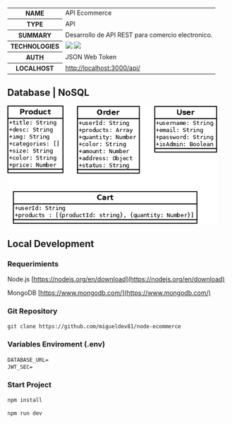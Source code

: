     
   <table id="vertical-1">
        <caption></caption>
        <tr>
            <th>NAME</th>
            <td>API Ecommerce</td>
        </tr>
     <tr>
            <th>TYPE</th>
            <td>API</td>
        </tr>
        <tr>
            <th>SUMMARY</th>
            <td>Desarrollo de API REST para comercio electronico.</td>
        </tr>
        <tr>
            <th>TECHNOLOGIES</th>
            <td>
            <img src="https://img.shields.io/badge/-Node.js-05122A?style=flat&logo=node.js"> <img src="https://img.shields.io/badge/-MongoDB-05122A?style=flat&logo=mongodb">
            </td>
        </tr>
        <tr>
            <th>AUTH</th>
            <td>JSON Web Token</td>
        </tr>
        <tr>
            <th>LOCALHOST</th>
            <td><a href="http://localhost:3000/api/" target="_blank">http://localhost:3000/api/</a>
            </td>
        </tr>
   </table>

## Database | NoSQL
 ![database](./db-design.png)
## Local Development
### Requerimients

Node.js
[https://nodejs.org/en/download](https://nodejs.org/en/download)

MongoDB
[https://www.mongodb.com/](https://www.mongodb.com/)

### Git Repository
```
git clone https://github.com/migueldev81/node-ecommerce
```
### Variables Enviroment (.env)
````
DATABASE_URL=
JWT_SEC=
````

### Start Project
```
npm install
```
```
npm run dev
```
